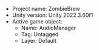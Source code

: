 <!-- UNITY CODE ASSIST INSTRUCTIONS START -->
- Project name: ZombieBrew
- Unity version: Unity 2022.3.60f1
- Active game object:
  - Name: AudioManager 
  - Tag: Untagged
  - Layer: Default
<!-- UNITY CODE ASSIST INSTRUCTIONS END -->